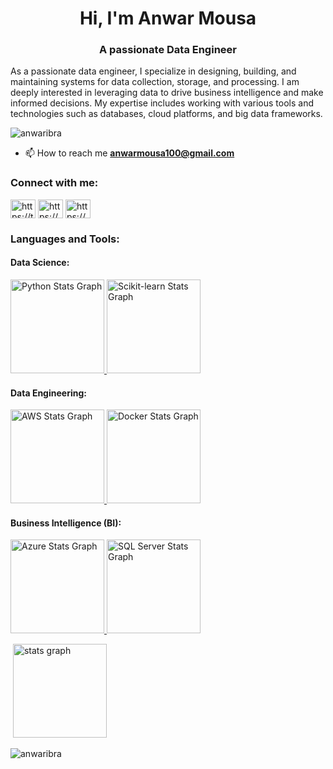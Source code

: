 <h1 align="center">Hi, I'm Anwar Mousa</h1>
<h3 align="center">A passionate Data Engineer</h3>
<p>
        As a passionate data engineer, I specialize in designing, building, and maintaining systems for data collection, storage, and processing. I am deeply interested in leveraging data to drive business intelligence and make informed decisions. My expertise includes working with various tools and technologies such as databases, cloud platforms, and big data frameworks.
    </p>
<p align="left"> <img src="https://komarev.com/ghpvc/?username=anwaribra&label=Profile%20views&color=0e75b6&style=flat" alt="anwaribra" /> </p>

- 📫 How to reach me **anwarmousa100@gmail.com**

<h3 align="left">Connect with me:</h3>
<p align="left">
<a href="https://twitter.com/https://twitter.com/_anwarrrrr" target="blank"><img align="center" src="https://raw.githubusercontent.com/rahuldkjain/github-profile-readme-generator/master/src/images/icons/Social/twitter.svg" alt="https://twitter.com/_anwarrrrr" height="30" width="40" /></a>
<a href="https://linkedin.com/in/https://www.linkedin.com/in/anwar-mousa-ibra/" target="blank"><img align="center" src="https://raw.githubusercontent.com/rahuldkjain/github-profile-readme-generator/master/src/images/icons/Social/linked-in-alt.svg" alt="https://www.linkedin.com/in/anwar-mousa-ibra/" height="30" width="40" /></a>
<a href="https://fb.com/https://www.facebook.com/0anwaribra/" target="blank"><img align="center" src="https://raw.githubusercontent.com/rahuldkjain/github-profile-readme-generator/master/src/images/icons/Social/facebook.svg" alt="https://www.facebook.com/0anwaribra/" height="30" width="40" /></a>
</p>




<h3 align="left">Languages and Tools:</h3>
<div align="left">
    <h4>Data Science:</h4>
    <p>
        <a href="https://www.python.org" target="_blank" rel="noreferrer">
            <img src="https://github-readme-stats.vercel.app/api/top-langs?username=Anwaribra&locale=en&hide_title=false&layout=compact&card_width=320&langs_count=5&theme=dracula&hide_border=false&order=2" alt="Python Stats Graph" height="150"/>
        </a>
        <a href="https://scikit-learn.org/" target="_blank" rel="noreferrer">
            <img src="https://github-readme-stats.vercel.app/api/top-langs?username=Anwaribra&locale=en&hide_title=false&layout=compact&card_width=320&langs_count=5&theme=dracula&hide_border=false&order=2" alt="Scikit-learn Stats Graph" height="150"/>
        </a>
      
</p>
    <h4>Data Engineering:</h4>
    <p>
        <a href="https://aws.amazon.com" target="_blank" rel="noreferrer">
            <img src="https://github-readme-stats.vercel.app/api/top-langs?username=Anwaribra&locale=en&hide_title=false&layout=compact&card_width=320&langs_count=5&theme=dracula&hide_border=false&order=2" alt="AWS Stats Graph" height="150"/>
        </a>
        <a href="https://www.docker.com/" target="_blank" rel="noreferrer">
            <img src="https://github-readme-stats.vercel.app/api/top-langs?username=Anwaribra&locale=en&hide_title=false&layout=compact&card_width=320&langs_count=5&theme=dracula&hide_border=false&order=2" alt="Docker Stats Graph" height="150"/>
        </a>
       
<p>
    <h4>Business Intelligence (BI):</h4>
    <p>
        <a href="https://azure.microsoft.com/en-in/" target="_blank" rel="noreferrer">
            <img src="https://github-readme-stats.vercel.app/api/top-langs?username=Anwaribra&locale=en&hide_title=false&layout=compact&card_width=320&langs_count=5&theme=dracula&hide_border=false&order=2" alt="Azure Stats Graph" height="150"/>
        </a>
        <a href="https://www.microsoft.com/en-us/sql-server" target="_blank" rel="noreferrer">
            <img src="https://github-readme-stats.vercel.app/api/top-langs?username=Anwaribra&locale=en&hide_title=false&layout=compact&card_width=320&langs_count=5&theme=dracula&hide_border=false&order=2" alt="SQL Server Stats Graph" height="150"/>
        </a>
       
</p>
</div>


<p>&nbsp;<img src="https://github-readme-stats.vercel.app/api?username=Anwaribra&hide_title=false&hide_rank=false&show_icons=true&include_all_commits=true&count_private=true&disable_animations=false&theme=dracula&locale=en&hide_border=false&order=1" height="150" alt="stats graph" />
<p><img align="center" src="https://github-readme-streak-stats.herokuapp.com/?user=anwaribra&" alt="anwaribra" /></p>
